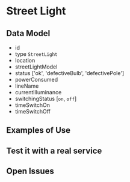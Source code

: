 # Street Light

## Data Model

+ id
+ type `StreetLight`
+ location
+ streetLightModel
+ status     ['ok', 'defectiveBulb', 'defectivePole']
+ powerConsumed
+ lineName
+ currentIlluminance
+ switchingStatus [`on`, `off`]
+ timeSwitchOn
+ timeSwitchOff 

## Examples of Use


## Test it with a real service


## Open Issues


